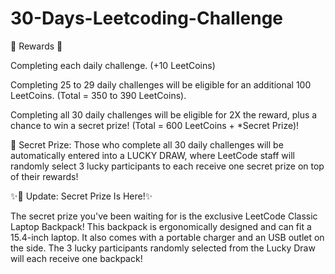 # 30-Days-Leetcoding-Challenge

💎 Rewards 💎

Completing each daily challenge. (+10 LeetCoins)

Completing 25 to 29 daily challenges will be eligible for an additional 100 LeetCoins. (Total = 350 to 390 LeetCoins).

Completing all 30 daily challenges will be eligible for 2X the reward, plus a chance to win a secret prize! (Total = 600 LeetCoins + *Secret Prize)!

🎁 Secret Prize: Those who complete all 30 daily challenges will be automatically entered into a LUCKY DRAW, where LeetCode staff will randomly select 3 lucky participants to each receive one secret prize on top of their rewards!

✨🥳 Update: Secret Prize Is Here!✨

The secret prize you've been waiting for is the exclusive LeetCode Classic Laptop Backpack! This backpack is ergonomically designed and can fit a 15.4-inch laptop. It also comes with a portable charger and an USB outlet on the side. The 3 lucky participants randomly selected from the Lucky Draw will each receive one backpack! 



